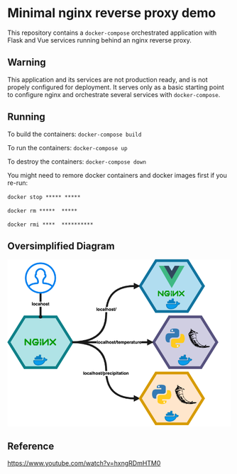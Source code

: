 # Minimal nginx reverse proxy demo

This repository contains a `docker-compose` orchestrated application with Flask and Vue services running behind an nginx reverse proxy.

## Warning

This application and its services are not production ready, and is not propely configured for deployment. It serves only as a basic starting point to configure nginx and orchestrate several services with `docker-compose`.

## Running

To build the containers:
`docker-compose build`

To run the containers:
`docker-compose up`

To destroy the containers:
`docker-compose down`

You might need to remore docker containers and docker images first if you re-run:

`docker stop ***** *****`

`docker rm *****  *****`

`docker rmi ****  **********`

## Oversimplified Diagram
<img src="reverse proxy.png"/>


## Reference
https://www.youtube.com/watch?v=hxngRDmHTM0
